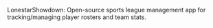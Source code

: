LonestarShowdown: Open-source sports league management app for tracking/managing player rosters and team stats.
